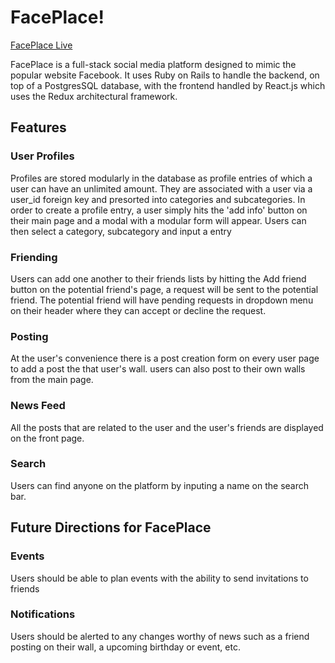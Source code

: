 # FacePlace!

[FacePlace Live](https://faceplace2017.herokuapp.com/)

FacePlace is a full-stack social media platform designed to mimic the popular website Facebook. It uses Ruby on Rails to handle the backend, on top of a  PostgresSQL database, with the frontend handled by React.js which uses the Redux architectural framework.

## Features

### User Profiles

Profiles are stored modularly in the database as profile entries of which a user can have an unlimited amount. They are associated with a user via a user_id foreign key and presorted into categories and subcategories. In order to create a profile entry, a user simply hits the 'add info' button on their main page and a modal with a modular form will appear. Users can then select a category, subcategory and input a entry

### Friending

Users can add one another to their friends lists by hitting the Add friend button on the potential friend's page, a request will be sent to the potential friend. The potential friend will have pending requests in dropdown menu on their header where they can accept or decline the request.

### Posting

At the user's convenience there is a post creation form on every user page to add a post the that user's wall. users can also post to their own walls from the main page.

### News Feed

All the posts that are related to the user and the user's friends are displayed on the front page.

### Search

Users can find anyone on the platform by inputing a name on the search bar.

## Future Directions for FacePlace


### Events

Users should be able to plan events with the ability to send invitations to friends

### Notifications

Users should be alerted to any changes worthy of news such as a friend posting on their wall, a upcoming birthday or event, etc.
